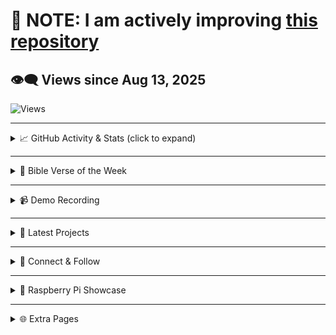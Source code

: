 # 🚧 NOTE: I am actively improving [this repository](https://github.com/The3DP/AnimOne)

## 👁️‍🗨️ Views since Aug 13, 2025  
![Views](https://visitor-badge.laobi.icu/badge?page_id=your-github-username.The3DP&style=flat-square&color=FF00FF&labelColor=00FFFF&logo=eye)

---

<details>
<summary>📈 GitHub Activity & Stats (click to expand)</summary>

<br>

![Activity Graph](https://github-readme-activity-graph.vercel.app/graph?username=The3DP&theme=github-compact)

![GitHub Streak](https://streak-stats.demolab.com/?user=The3DP&theme=dark)

![Stats](https://github-readme-stats.vercel.app/api?username=The3DP&count_private=true&show_icons=true&hide_border=true&title_color=39ff14&text_color=ffffff&bg_color=000000)

![Top Languages](https://github-readme-stats.vercel.app/api/top-langs/?username=The3DP&layout=compact&theme=dark)

</details>

---

<details>
<summary>📖 Bible Verse of the Week</summary>

> ✝️ **I can do all things through Christ who strengthens me.**  
> — *Philippians 4:13*

</details>

---

<details>
<summary>📹 Demo Recording</summary>

<br>

![Demo](https://github.com/user-attachments/assets/11cc445d-353c-4e48-bd44-d611d929da22)

</details>

---

<details>
<summary>🚀 Latest Projects</summary>

| Project | Link |
|--------|------|
| ⚡ **Pylight** | [GitHub →](https://github.com/The3DP/PyLight) |
| 🧠 **AllPi** | [GitHub →](https://github.com/The3DP/AllPi/tree/main) |
| 🌌 **Galatic** | [GitHub →](https://github.com/The3DP/Galatic.github.io) |

</details>

---

<details>
<summary>🤝 Connect & Follow</summary>

⭐ Star my repos — I’ll star yours back!  

- 🛠️ [TinkerCAD](https://www.tinkercad.com/users/1dkSz833WZ2)  
- 🧪 [Thingiverse](https://www.thingiverse.com/bit77/designs)  
- 📦 [AnkerMake](https://makeitreal.eufymake.com/user/ba8cdc25bf8273bb4bccf32b4408248b5de5d445/)  
- 👨‍💻 [My Dad’s Site](https://markandtraci.com/)

</details>

---

<details>
<summary>🍓 Raspberry Pi Showcase</summary>

**My Raspberry Pi 4B + ICE Fan setup:**

![IMG_1059](https://github.com/user-attachments/assets/211e53df-9748-4b27-96b2-738abd604854)

- 🔌 *Idle Power Draw*: **2–3 watts**

![IMG_1060](https://github.com/user-attachments/assets/0b09b025-08a3-43f5-b774-dd4f59d58e07)
![IMG_1061](https://github.com/user-attachments/assets/79410976-e8d5-4835-8f57-875ec61b2351)

💡 *I keep the lights on high — they reflect colorful beams on the wall.*

🛒 [Buy the ICE Fan on Amazon](https://www.amazon.com/dp/B07V35SXMC)

</details>

---

<details>
<summary>🌐 Extra Pages</summary>

- [🔬 About RTS](https://The3DP.github.io/about-RTS/)  
- [🧠 About Mation](https://The3DP.github.io/Mation.github.io/)  
- [🌌 Neon Solar System Module](https://The3DP.github.io/Orbit/)

</details>
